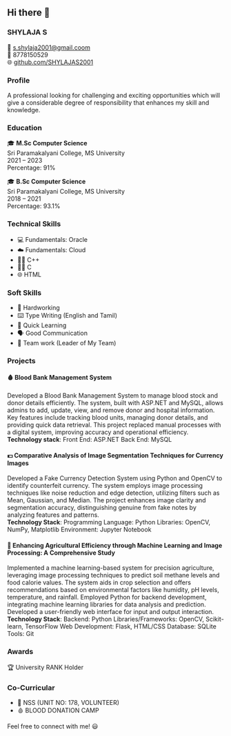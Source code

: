 ## Hi there 👋

<!--
**SHYLAJAS2001/SHYLAJAS2001** is a ✨ _special_ ✨ repository because its `README.md` (this file) appears on your GitHub profile.


### About Me
- 🔭 I’m currently working on expanding my knowledge in machine learning and artificial intelligence.
- 🌱 I’m currently learning advanced algorithms and data structures.
- 👯 I’m looking to collaborate on open-source projects related to image processing and machine learning.
- 🤔 I’m looking for help with contributing to large-scale open-source projects.
- 💬 Ask me about Python, Machine Learning, and OpenCV.
- 📫 How to reach me: s.shylaja2001@gmail.coom
- 😄 Pronouns: She/Her
- ⚡ Fun fact: I love reading tech blogs and experimenting with new programming languages!
-->

### SHYLAJA S
📧 [s.shylaja2001@gmail.coom](mailto:s.shylaja2001@gmail.coom)  
📱 8778150529  
🌐 [github.com/SHYLAJAS2001](https://github.com/SHYLAJAS2001)

### Profile
A professional looking for challenging and exciting opportunities which will give a considerable degree of responsibility that enhances my skill and knowledge.

### Education
🎓 **M.Sc Computer Science**  
Sri Paramakalyani College, MS University  
2021 – 2023  
Percentage: 91%

🎓 **B.Sc Computer Science**  
Sri Paramakalyani College, MS University  
2018 – 2021  
Percentage: 93.1%

### Technical Skills
- 💻 Fundamentals: Oracle
- ☁️ Fundamentals: Cloud
- 👨‍💻 C++
- 👩‍💻 C
- 🌐 HTML

### Soft Skills
- 💪 Hardworking
- ⌨️ Type Writing (English and Tamil)
- 🚀 Quick Learning
- 🗣️ Good Communication
- 🤝 Team work (Leader of My Team)

### Projects
#### 🩸 Blood Bank Management System
Developed a Blood Bank Management System to manage blood stock and donor details efficiently. The system, built with ASP.NET and MySQL, allows admins to add, update, view, and remove donor and hospital information. Key features include tracking blood units, managing donor details, and providing quick data retrieval. This project replaced manual processes with a digital system, improving accuracy and operational efficiency.  
**Technology stack**: Front End: ASP.NET Back End: MySQL

#### 💵 Comparative Analysis of Image Segmentation Techniques for Currency Images
Developed a Fake Currency Detection System using Python and OpenCV to identify counterfeit currency. The system employs image processing techniques like noise reduction and edge detection, utilizing filters such as Mean, Gaussian, and Median. The project enhances image clarity and segmentation accuracy, distinguishing genuine from fake notes by analyzing features and patterns.  
**Technology Stack**: Programming Language: Python Libraries: OpenCV, NumPy, Matplotlib Environment: Jupyter Notebook

#### 🌾 Enhancing Agricultural Efficiency through Machine Learning and Image Processing: A Comprehensive Study
Implemented a machine learning-based system for precision agriculture, leveraging image processing techniques to predict soil methane levels and food calorie values. The system aids in crop selection and offers recommendations based on environmental factors like humidity, pH levels, temperature, and rainfall. Employed Python for backend development, integrating machine learning libraries for data analysis and prediction. Developed a user-friendly web interface for input and output interaction.  
**Technology Stack**: Backend: Python Libraries/Frameworks: OpenCV, Scikit-learn, TensorFlow Web Development: Flask, HTML/CSS Database: SQLite Tools: Git

### Awards
🏆 University RANK Holder

### Co-Curricular
- 🏅 NSS (UNIT NO: 178, VOLUNTEER)
- 🩸 BLOOD DONATION CAMP


Feel free to connect with me! 😃
